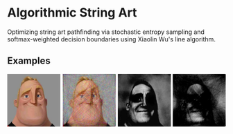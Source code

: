 
# Algorithmic String Art

Optimizing string art pathfinding via stochastic entropy sampling and softmax-weighted decision boundaries using Xiaolin Wu's line algorithm.

## Examples

![Bob Parrs](https://raw.githubusercontent.com/aryan-cs/string-art/refs/heads/master/results/results.png)
